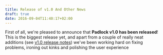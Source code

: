 ```yaml
---
title: Release of v1.0 And Other News
draft: true
date: 2016-09-04T11:40:17+02:00
---
```


First of all, we're pleased to announce that **Padlock v1.0 has been
released**! This is the biggest release yet, and apart from a couple of really
neat additions (see [v1.0 release notes](#)) we've been working hard on fixing
problems, ironing out kinks and polishing the user experience

